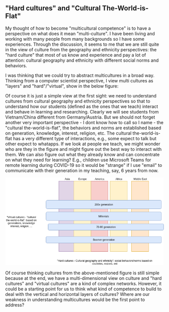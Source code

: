 ## "Hard cultures" and "Cultural The-World-is-Flat"
My thought of how to become "multicultural competence" is to have a perspective on what does it mean "multi-culture". I  have been living and working with many people from many backgrounds so I have some experiences. Through the discussion, it seems to me that we are still quite in the view of culture from the geography and ethnicity perspectives: the "hard culture" that most of us know and experience and pay a lot of attention: cultural geography and ethnicity with different social norms and behaviors.

I was thinking that we could try to abstract multicultures in a broad way. Thinking from a computer scientist perspective, I view multi cultures as "layers" and "hard"/"virtual", show in the below figure:

Of course it is just a simple view at the first sight: we need to understand cultures from cultural geography and ethnicity perspectives so that to understand how our students (defined as the ones that we teach) interact and behave in learning and researching. Clearly we will see students from Vietnam/China different from Germany/Austria. But we should not forget another very important perspective - I dont know how to call so I name - the "cultural the-world-is-flat", the behaviors and norms are established based on generation, knowledge, interest, religion, etc. The cultural the-world-is-flat has a very different type of interactions, e.g., some expect to talk but other expect to whatapps.  If we look at people we teach, we might wonder who are they in the figure and might figure out the best way to interact with them. We can also  figure out what they already know and can concentrate on what they need for learning? E.g., children use Microsoft Teams for remote learning during COVID-19 so it would be "strange" if I use "email" to communicate with their generation in my teaching, say, 6 years from now.

![Hard versus soft](multicultures.png "Hard and soft")


Of course thinking cultures from the above-mentioned figure is still simple because at the end, we have a multi-dimensional view on culture and "hard cultures" and "virtual cultures" are a kind of complex networks. However, it could be a starting point for us to think what kind of competence to build to deal with the vertical and horizontal layers of cultures? Where are our weakness in understanding multicultures would be the first point to address?
